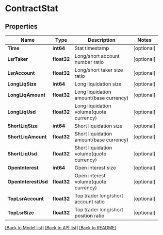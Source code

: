# ContractStat

## Properties

Name | Type | Description | Notes
------------ | ------------- | ------------- | -------------
**Time** | **int64** | Stat timestamp | [optional] 
**LsrTaker** | **float32** | Long/short account number ratio | [optional] 
**LsrAccount** | **float32** | Long/short taker size ratio | [optional] 
**LongLiqSize** | **int64** | Long liquidation size | [optional] 
**LongLiqAmount** | **float32** | Long liquidation amount(base currency) | [optional] 
**LongLiqUsd** | **float32** | Long liquidation volume(quote currency) | [optional] 
**ShortLiqSize** | **int64** | Short liquidation size | [optional] 
**ShortLiqAmount** | **float32** | Short liquidation amount(base currency) | [optional] 
**ShortLiqUsd** | **float32** | Short liquidation volume(quote currency) | [optional] 
**OpenInterest** | **int64** | Open interest size | [optional] 
**OpenInterestUsd** | **float32** | Open interest volume(quote currency) | [optional] 
**TopLsrAccount** | **float32** | Top trader long/short account ratio | [optional] 
**TopLsrSize** | **float32** | Top trader long/short position ratio | [optional] 

[[Back to Model list]](../README.md#documentation-for-models) [[Back to API list]](../README.md#documentation-for-api-endpoints) [[Back to README]](../README.md)


